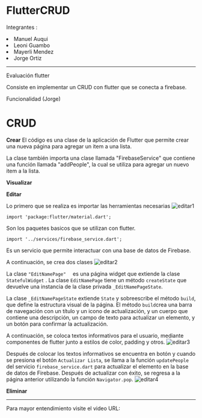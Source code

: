 # FlutterCRUD
Integrantes : 
<li />  Manuel Auqui
<li />  Leoni Guambo
<li />  Mayerli Mendez
<li />  Jorge Ortiz
<hr/>
Evaluación flutter

Consiste en implementar un CRUD con flutter que se conecta a firebase.

Funcionalidad (Jorge) 

# CRUD 


**Crear** 
El código es una clase de la aplicación de Flutter que permite crear una nueva página para agregar
 un item a una lista. 
 
 La clase también importa una clase llamada "FirebaseService" que contiene una función llamada 
"addPeople", la cual se utiliza para agregar un nuevo item a la lista.

**Visualizar** 

**Editar**

Lo primero que se realiza es importar las herramientas necesarias
![editar1](https://user-images.githubusercontent.com/74840012/218286352-38a3e96d-8491-4b8b-a4f8-48a018ccd7a5.png)

```  
import 'package:flutter/material.dart';
```
Son los paquetes basicos que se utilizan con flutter. 

```
import '../services/firebase_service.dart';
```
Es un servicio que permite interactuar con una base de datos de Firebase.


A continuación, se crea dos clases 
![editar2](https://user-images.githubusercontent.com/74840012/218286357-dd72e63f-3f4d-4965-9883-ffdaca3cc0b2.png)

 
La clase ```"EditNamePage"  ``` es una página widget que extiende la clase ```StatefulWidget``` . La clase ```EditNamePage``` tiene un método ```createState``` que devuelve una instancia de la clase privada ```_EditNamePageState```.

La clase ```_EditNamePageState``` extiende ```State``` y sobreescribe el método ```build```, que define la estructura visual de la página. El método ```build```crea una barra de navegación con un título y un icono de actualización, y un cuerpo que contiene una descripción, un campo de texto para actualizar un elemento, y un botón para confirmar la actualización.

A continuación, se coloca textos informativos para el usuario, mediante componentes de flutter junto a estilos de color, padding y otros. 
 ![editar3](https://user-images.githubusercontent.com/74840012/218286360-3cc692e1-75d2-4040-b9b3-5dc57ce76c41.png)


Después de colocar los textos informativos se encuentra en botón y cuando se presiona el botón ```Actualizar Lista```, se llama a la función ```updatePeople``` del servicio ```firebase_service.dart``` para actualizar el elemento en la base de datos de Firebase. Después de actualizar con éxito, se regresa a la página anterior utilizando la función ```Navigator.pop```.
 ![editar4](https://user-images.githubusercontent.com/74840012/218286369-4e046779-a25a-44ce-94e7-2cb083df0abe.png)


**Eliminar**

<hr/>
Para mayor entendimiento visite el video 
URL: 
